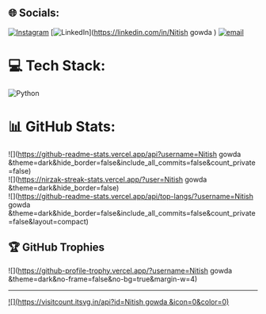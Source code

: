
## 🌐 Socials:
[![Instagram](https://img.shields.io/badge/Instagram-%23E4405F.svg?logo=Instagram&logoColor=white)](https://instagram.com/__nitish__gowda__) [![LinkedIn](https://img.shields.io/badge/LinkedIn-%230077B5.svg?logo=linkedin&logoColor=white)](https://linkedin.com/in/Nitish gowda ) [![email](https://img.shields.io/badge/Email-D14836?logo=gmail&logoColor=white)](mailto:nitishgowda6363@gmail.com) 

# 💻 Tech Stack:
![Python](https://img.shields.io/badge/python-3670A0?style=flat-square&logo=python&logoColor=ffdd54)
# 📊 GitHub Stats:
![](https://github-readme-stats.vercel.app/api?username=Nitish gowda &theme=dark&hide_border=false&include_all_commits=false&count_private=false)<br/>
![](https://nirzak-streak-stats.vercel.app/?user=Nitish gowda &theme=dark&hide_border=false)<br/>
![](https://github-readme-stats.vercel.app/api/top-langs/?username=Nitish gowda &theme=dark&hide_border=false&include_all_commits=false&count_private=false&layout=compact)

## 🏆 GitHub Trophies
![](https://github-profile-trophy.vercel.app/?username=Nitish gowda &theme=dark&no-frame=false&no-bg=true&margin-w=4)

---
[![](https://visitcount.itsvg.in/api?id=Nitish gowda &icon=0&color=0)](https://visitcount.itsvg.in)

<!-- Proudly created with GPRM ( https://gprm.itsvg.in ) -->
